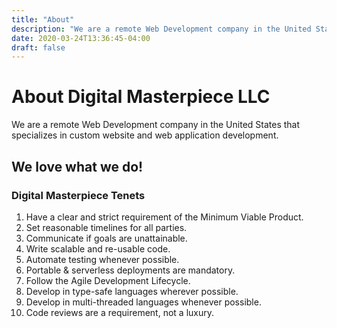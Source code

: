 ```yaml
---
title: "About"
description: "We are a remote Web Development company in the United States that specializes in custom website and web application development."
date: 2020-03-24T13:36:45-04:00
draft: false
---
```


# About Digital Masterpiece LLC

We are a remote Web Development company in the United States that specializes in custom website and web application development.

## We love what we do!

### Digital Masterpiece Tenets

1. Have a clear and strict requirement of the Minimum Viable Product.
2. Set reasonable timelines for all parties.
3. Communicate if goals are unattainable.
4. Write scalable and re-usable code.
5. Automate testing whenever possible.
6. Portable & serverless deployments are mandatory.
7. Follow the Agile Development Lifecycle.
8. Develop in type-safe languages wherever possible.
9. Develop in multi-threaded languages whenever possible.
10. Code reviews are a requirement, not a luxury.